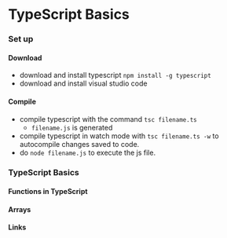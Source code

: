 # TypeScript Basics

### Set up
#### Download
- download and install typescript `npm install -g typescript`
- download and install visual studio code

#### Compile
- compile typescript with the command `tsc filename.ts` 
    - `filename.js` is generated
- compile typescript in watch mode with `tsc filename.ts -w` to autocompile changes saved to code.
- do `node filename.js` to execute the js file.

### TypeScript Basics
#### Functions in TypeScript

#### Arrays


#### Links